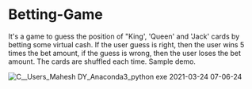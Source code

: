 # Betting-Game

It's a game to guess the position of "King', 'Queen' and 'Jack' cards by betting some virtual cash.
If the user guess is right, then the user wins 5 times the bet amount, if the guess is wrong, then the user loses the bet amount.
The cards are shuffled each time.
Sample demo.


![C__Users_Mahesh DY_Anaconda3_python exe 2021-03-24 07-06-24](https://user-images.githubusercontent.com/56719027/112263547-c6d46980-8c6f-11eb-8362-697af5a2eaf5.gif)

